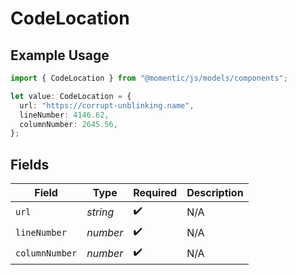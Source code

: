 # CodeLocation

## Example Usage

```typescript
import { CodeLocation } from "@momentic/js/models/components";

let value: CodeLocation = {
  url: "https://corrupt-unblinking.name",
  lineNumber: 4146.62,
  columnNumber: 2645.56,
};
```

## Fields

| Field              | Type               | Required           | Description        |
| ------------------ | ------------------ | ------------------ | ------------------ |
| `url`              | *string*           | :heavy_check_mark: | N/A                |
| `lineNumber`       | *number*           | :heavy_check_mark: | N/A                |
| `columnNumber`     | *number*           | :heavy_check_mark: | N/A                |